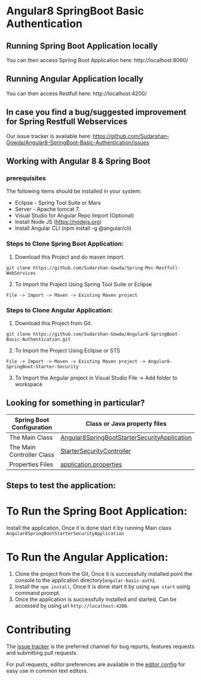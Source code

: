 # Angular8 SpringBoot Basic Authentication

## Running Spring Boot Application locally

You can then access Spriing Boot Application here: http://localhost:8080/

## Running Angular Application locally

You can then access Restfull here: http://localhost:4200/


## In case you find a bug/suggested improvement for Spring Restfull Webservices
Our issue tracker is available here: https://github.com/Sudarshan-Gowda/Angular8-SpringBoot-Basic-Authentication/issues


## Working with Angular 8 & Spring Boot

### prerequisites
The following items should be installed in your system:
* Eclipse - Spring Tool Suite or Mars
* Server - Apache tomcat 7
* Visual Studio for Angular Repo Import (Optional)
* Install Node JS (https://nodejs.org)
* Install Angular CLI (npm install -g @angular/cli)

### Steps to Clone Spring Boot Application:

1) Download this Project and do maven import.
```
git clone https://github.com/Sudarshan-Gowda/Spring-Mvc-Restfull-WebServices
```
2) To Import the Praject Using Spring Tool Suite or Eclipse
```
File -> Import -> Maven -> Existing Maven project
```

### Steps to Clone Angular Application:

1) Download this Project from Git.
```
git clone https://github.com/Sudarshan-Gowda/Angular8-SpringBoot-Basic-Authentication.git
```
2) To Import the Project Using Eclipse or STS
```
File -> Import -> Maven -> Existing Maven project -> Angular8-SpringBoot-Starter-Security
```
3) To Import the Angular project in Visual Studio
File -> Add folder to workspace


## Looking for something in particular?

|Spring Boot Configuration | Class or Java property files  |
|--------------------------|---|
|The Main Class | [Angular8SpringBootStarterSecurityApplication](https://github.com/Sudarshan-Gowda/Angular8-SpringBoot-Basic-Authentication/blob/master/Angular8-SpringBoot-Starter-Security/src/main/java/com/star/sud/Angular8SpringBootStarterSecurityApplication.java) |
|The Main Controller Class | [StarterSecurityController](https://github.com/Sudarshan-Gowda/Angular8-SpringBoot-Basic-Authentication/blob/master/Angular8-SpringBoot-Starter-Security/src/main/java/com/star/sud/auth/controller/StarterSecurityController.java) |
|Properties Files | [application.properties](https://github.com/Sudarshan-Gowda/Angular8-SpringBoot-Basic-Authentication/blob/master/Angular8-SpringBoot-Starter-Security/src/main/resources/application.properties) |


## Steps to test the application:

# To Run the Spring Boot Application:
Install the application, Once it is done start it by running Main class `Angular8SpringBootStarterSecurityApplication`

# To Run the Angular Application:
1) Clone the project from the Git, Once it is successfully installed point the console to the application directory(`angular-basic-auth`).
2) Install the `npm install`, Once it is done start it by using `npm start` using command prompt.
3) Once the application is successfully installed and started, Can be accessed by using url `http://localhost:4200`. 
	
# Contributing

The [issue tracker](https://github.com/Sudarshan-Gowda/Spring-Mvc-Restfull-WebServices/issues) is the preferred channel for bug reports, features requests and submitting pull requests.

For pull requests, editor preferences are available in the [editor config](.editorconfig) for easy use in common text editors. 

